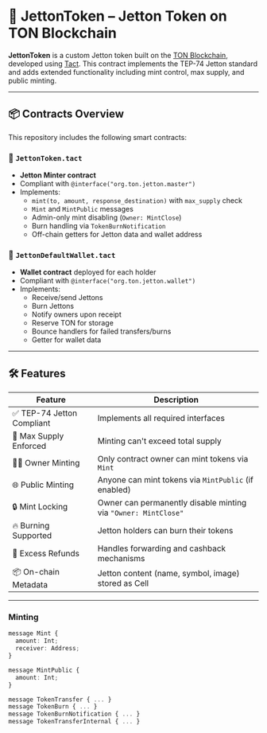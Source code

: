# 🦖 JettonToken – Jetton Token on TON Blockchain

**JettonToken** is a custom Jetton token built on the [TON Blockchain](https://ton.org/), developed using [Tact](https://github.com/tact-lang/tact). This contract implements the TEP-74 Jetton standard and adds extended functionality including mint control, max supply, and public minting.


---

## 📦 Contracts Overview

This repository includes the following smart contracts:

### 🔹 `JettonToken.tact`
- **Jetton Minter contract**
- Compliant with `@interface("org.ton.jetton.master")`
- Implements:
  - `mint(to, amount, response_destination)` with `max_supply` check
  - `Mint` and `MintPublic` messages
  - Admin-only mint disabling (`Owner: MintClose`)
  - Burn handling via `TokenBurnNotification`
  - Off-chain getters for Jetton data and wallet address

### 🔹 `JettonDefaultWallet.tact`
- **Wallet contract** deployed for each holder
- Compliant with `@interface("org.ton.jetton.wallet")`
- Implements:
  - Receive/send Jettons
  - Burn Jettons
  - Notify owners upon receipt
  - Reserve TON for storage
  - Bounce handlers for failed transfers/burns
  - Getter for wallet data

---

## 🛠 Features

| Feature                        | Description |
|-------------------------------|-------------|
| ✅ TEP-74 Jetton Compliant     | Implements all required interfaces |
| 🎯 Max Supply Enforced         | Minting can't exceed total supply |
| 🧑‍💼 Owner Minting             | Only contract owner can mint tokens via `Mint` |
| 🌐 Public Minting              | Anyone can mint tokens via `MintPublic` (if enabled) |
| 🔒 Mint Locking                | Owner can permanently disable minting via `"Owner: MintClose"` |
| 🔥 Burning Supported           | Jetton holders can burn their tokens |
| 🔁 Excess Refunds              | Handles forwarding and cashback mechanisms |
| 📦 On-chain Metadata           | Jetton content (name, symbol, image) stored as Cell |

---

### Minting
```ts
message Mint {
  amount: Int;
  receiver: Address;
}

message MintPublic {
  amount: Int;
}

message TokenTransfer { ... }
message TokenBurn { ... }
message TokenBurnNotification { ... }
message TokenTransferInternal { ... }

